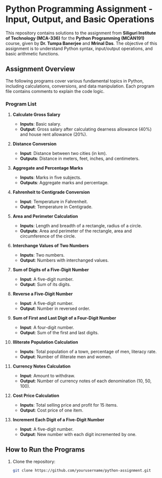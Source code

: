 
# Python Programming Assignment - Input, Output, and Basic Operations

This repository contains solutions to the assignment from **Siliguri Institute of Technology (MCA-336)** for the **Python Programming (MCAN191)** course, given by **Dr. Tumpa Banerjee** and **Mrinal Das**. The objective of this assignment is to understand Python syntax, input/output operations, and basic arithmetic functions.

## Assignment Overview

The following programs cover various fundamental topics in Python, including calculations, conversions, and data manipulation. Each program file contains comments to explain the code logic.

### Program List

1. **Calculate Gross Salary**  
   - **Inputs**: Basic salary.
   - **Output**: Gross salary after calculating dearness allowance (40%) and house rent allowance (20%).

2. **Distance Conversion**  
   - **Input**: Distance between two cities (in km).
   - **Outputs**: Distance in meters, feet, inches, and centimeters.

3. **Aggregate and Percentage Marks**  
   - **Inputs**: Marks in five subjects.
   - **Outputs**: Aggregate marks and percentage.

4. **Fahrenheit to Centigrade Conversion**  
   - **Input**: Temperature in Fahrenheit.
   - **Output**: Temperature in Centigrade.

5. **Area and Perimeter Calculation**  
   - **Inputs**: Length and breadth of a rectangle, radius of a circle.
   - **Outputs**: Area and perimeter of the rectangle, area and circumference of the circle.

6. **Interchange Values of Two Numbers**  
   - **Inputs**: Two numbers.
   - **Output**: Numbers with interchanged values.

7. **Sum of Digits of a Five-Digit Number**  
   - **Input**: A five-digit number.
   - **Output**: Sum of its digits.

8. **Reverse a Five-Digit Number**  
   - **Input**: A five-digit number.
   - **Output**: Number in reversed order.

9. **Sum of First and Last Digit of a Four-Digit Number**  
   - **Input**: A four-digit number.
   - **Output**: Sum of the first and last digits.

10. **Illiterate Population Calculation**  
    - **Inputs**: Total population of a town, percentage of men, literacy rate.
    - **Output**: Number of illiterate men and women.

11. **Currency Notes Calculation**  
    - **Input**: Amount to withdraw.
    - **Output**: Number of currency notes of each denomination (10, 50, 100).

12. **Cost Price Calculation**  
    - **Inputs**: Total selling price and profit for 15 items.
    - **Output**: Cost price of one item.

13. **Increment Each Digit of a Five-Digit Number**  
    - **Input**: A five-digit number.
    - **Output**: New number with each digit incremented by one.

## How to Run the Programs

1. Clone the repository:
   ```bash
   git clone https://github.com/yourusername/python-assignment.git
